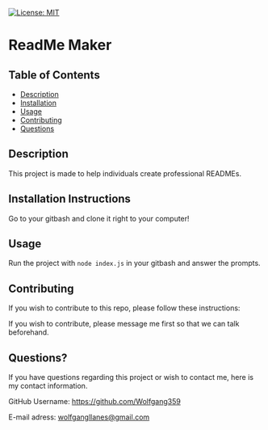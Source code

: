 [![License: MIT](https://img.shields.io/badge/License-MIT-yellow.svg)](https://opensource.org/licenses/MIT)

# ReadMe Maker

## Table of Contents

* [Description](#description)
* [Installation](#installation)
* [Usage](#usage)
* [Contributing](#contributing)
* [Questions](#questions)

## Description

This project is made to help individuals create professional READMEs.

## Installation Instructions

Go to your gitbash and clone it right to your computer!

## Usage

Run the project with ```node index.js``` in your gitbash and answer the prompts.

## Contributing

If you wish to contribute to this repo, please follow these instructions:

If you wish to contribute, please message me first so that we can talk beforehand.

## Questions?

If you have questions regarding this project or wish to contact me, here is my contact information.

GitHub Username: https://github.com/Wolfgang359

E-mail adress: wolfgangllanes@gmail.com

